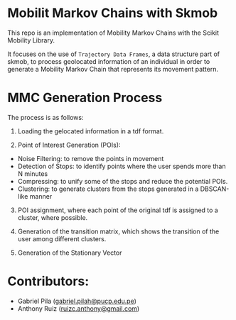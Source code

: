 # Mobilit Markov Chains with Skmob

This repo is an implementation of Mobility Markov Chains with the Scikit Mobility Library.

It focuses on the use of `Trajectory Data Frames`, a data structure part of skmob, to process geolocated information of an individual in order to generate a Mobility Markov Chain that represents its movement pattern.

# MMC Generation Process

The process is as follows:
1. Loading the gelocated information in a tdf format.

2. Point of Interest Generation (POIs):
  - Noise Filtering: to remove the points in movement
  - Detection of Stops: to identify points where the user spends more than N minutes
  - Compressing: to unify some of the stops and reduce the potential POIs.
  - Clustering: to generate clusters from the stops generated in a DBSCAN-like manner

3. POI assignment, where each point of the original tdf is assigned to a cluster, where possible.

4. Generation of the transition matrix, which shows the transition of the user among different clusters.

5. Generation of the Stationary Vector

# Contributors:
- Gabriel Pila (gabriel.pilah@pucp.edu.pe)
- Anthony Ruiz (ruizc.anthony@gmail.com)
